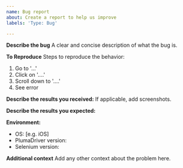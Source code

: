 ```yaml
---
name: Bug report
about: Create a report to help us improve
labels: 'Type: Bug'

---
```


**Describe the bug**
A clear and concise description of what the bug is.

**To Reproduce**
Steps to reproduce the behavior:
1. Go to '...'
2. Click on '....'
3. Scroll down to '....'
4. See error

**Describe the results you received:**
If applicable, add screenshots.

**Describe the results you expected:**

**Environment:**
 - OS: [e.g. iOS]
 - PlumaDriver version:
 - Selenium version:

**Additional context**
Add any other context about the problem here.

